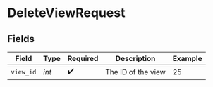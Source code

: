 # DeleteViewRequest


## Fields

| Field              | Type               | Required           | Description        | Example            |
| ------------------ | ------------------ | ------------------ | ------------------ | ------------------ |
| `view_id`          | *int*              | :heavy_check_mark: | The ID of the view | 25                 |